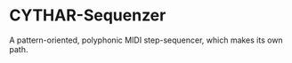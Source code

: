 CYTHAR-Sequenzer
================

A pattern-oriented, polyphonic MIDI step-sequencer, which makes its own path.
